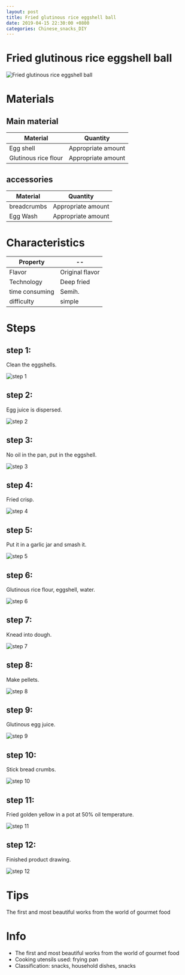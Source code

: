 ```yaml
---
layout: post
title: Fried glutinous rice eggshell ball
date: 2019-04-15 22:30:00 +0800
categories: Chinese_snacks_DIY
---
```


# Fried glutinous rice eggshell ball

![Fried glutinous rice eggshell ball]({{site.baseurl}}/img/402574/402574.jpg)

# Materials


## Main material

Material|Quantity
--|--
Egg shell|Appropriate amount
Glutinous rice flour|Appropriate amount

## accessories

Material|Quantity
--|--
breadcrumbs|Appropriate amount
Egg Wash|Appropriate amount

# Characteristics

Property|--
--|--
Flavor|Original flavor
Technology|Deep fried
time consuming|Semih.
difficulty|simple

# Steps

## step 1:

Clean the eggshells.

![step 1]({{site.baseurl}}/img/402574/1.jpg)

## step 2:

Egg juice is dispersed.

![step 2]({{site.baseurl}}/img/402574/2.jpg)

## step 3:

No oil in the pan, put in the eggshell.

![step 3]({{site.baseurl}}/img/402574/3.jpg)

## step 4:

Fried crisp.

![step 4]({{site.baseurl}}/img/402574/4.jpg)

## step 5:

Put it in a garlic jar and smash it.

![step 5]({{site.baseurl}}/img/402574/5.jpg)

## step 6:

Glutinous rice flour, eggshell, water.

![step 6]({{site.baseurl}}/img/402574/6.jpg)

## step 7:

Knead into dough.

![step 7]({{site.baseurl}}/img/402574/7.jpg)

## step 8:

Make pellets.

![step 8]({{site.baseurl}}/img/402574/8.jpg)

## step 9:

Glutinous egg juice.

![step 9]({{site.baseurl}}/img/402574/9.jpg)

## step 10:

Stick bread crumbs.

![step 10]({{site.baseurl}}/img/402574/10.jpg)

## step 11:

Fried golden yellow in a pot at 50% oil temperature.

![step 11]({{site.baseurl}}/img/402574/11.jpg)

## step 12:

Finished product drawing.

![step 12]({{site.baseurl}}/img/402574/12.jpg)

# Tips

The first and most beautiful works from the world of gourmet food

# Info

- The first and most beautiful works from the world of gourmet food
- Cooking utensils used: frying pan
- Classification: snacks, household dishes, snacks
